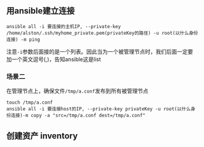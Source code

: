 ## 用ansible建立连接


```
ansible all -i 要连接的主机IP, --private-key /home/alston/.ssh/myhome_private.pem(privateKey的路径) -u root(以什么身份连接) -m ping
```
注意`-i`参数后面接的是一个列表。因此当为一个被管理节点时，我们后面一定要加一个英文逗号(,)，告知ansible这是list

### 场景二
在管理节点上，确保文件`/tmp/a.conf`发布到所有被管理节点
```
touch /tmp/a.conf
ansible all -i 要连接host的IP, --private-key privateKey -u root(以什么身份连接)-m copy -a "src=/tmp/a.conf dest=/tmp/a.conf"
```

## 创建资产 inventory
